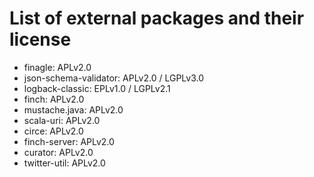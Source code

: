 # List of external packages and their license

* finagle: APLv2.0
* json-schema-validator: APLv2.0 / LGPLv3.0
* logback-classic: EPLv1.0 / LGPLv2.1
* finch: APLv2.0
* mustache.java: APLv2.0
* scala-uri: APLv2.0
* circe: APLv2.0
* finch-server: APLv2.0
* curator: APLv2.0
* twitter-util: APLv2.0
